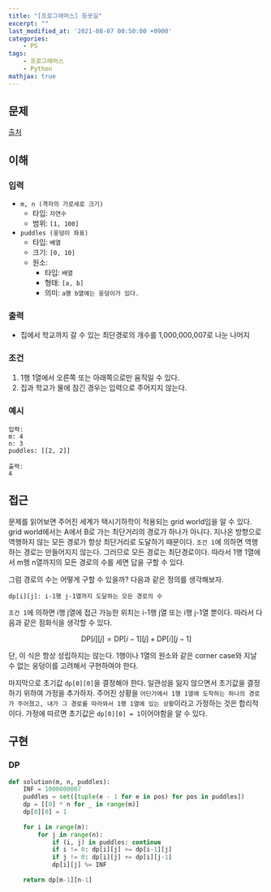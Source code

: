 ```yaml
---
title: "[프로그래머스] 등굣길"
excerpt: ""
last_modified_at: '2021-08-07 00:50:00 +0900'
categories:
    - PS
tags:
    - 프로그래머스
    - Python
mathjax: true
---
```


## 문제

[출처](https://programmers.co.kr/learn/courses/30/lessons/42898)

## 이해

### 입력 

* ```m, n (격자의 가로세로 크기)```
    * 타입: ```자연수```
    * 범위: ```[1, 100]```
* ```puddles (웅덩이 좌표)```
	* 타입: ```배열```
	* 크기: ```[0, 10]```
	* 원소:
		* 타입: ```배열```
		* 형태: ```[a, b]```
		* 의미: ```a행 b열에는 웅덩이가 있다.```

### 출력 

* 집에서 학교까지 갈 수 있는 최단경로의 개수를 1,000,000,007로 나눈 나머지

### 조건

1. 1행 1열에서 오른쪽 또는 아래쪽으로만 움직일 수 있다.
2. 집과 학교가 물에 잠긴 경우는 입력으로 주어지지 않는다.

### 예시

```
입력:
m: 4
n: 3
puddles: [[2, 2]]

출력:
4
```

## 접근

문제를 읽어보면 주어진 세계가 택시기하학이 적용되는 grid world임을 알 수 있다. grid world에서는 A에서 B로 가는 최단거리의 경로가 하나가 아니다. 지나온 방향으로 역행하지 않는 모든 경로가 항상 최단거리로 도달하기 때문이다. ```조건 1```에 의하면 역행하는 경로는 만들어지지 않는다. 그러므로 모든 경로는 최단경로이다. 따라서 1행 1열에서 m행 n열까지의 모든 경로의 수를 세면 답을 구할 수 있다.

그럼 경로의 수는 어떻게 구할 수 있을까? 다음과 같은 정의를 생각해보자.
```
dp[i][j]: i-1행 j-1열까지 도달하는 모든 경로의 수
```

```조건 1```에 의하면 i행 j열에 접근 가능한 위치는 i-1행 j열 또는 i행 j-1열 뿐이다. 따라서 다음과 같은 점화식을 생각할 수 있다.

$$
\text{DP} [i][j] = \text{DP} [i-1][j] + \text{DP} [i][j-1]
$$

단, 이 식은 항상 성립하지는 않는다. 1행이나 1열의 원소와 같은 corner case와 지날 수 없는 웅덩이를 고려해서 구현하여야 한다. 

마지막으로 초기값 ```dp[0][0]```을 결정해야 한다. 일관성을 잃지 않으면서 초기값을 결정하기 위하여 가정을 추가하자. 주어진 상황을 ```어딘가에서 1행 1열에 도착하는 하나의 경로가 주어졌고, 내가 그 경로를 따라와서 1행 1열에 있는 상황```이라고 가정하는 것은 합리적이다. 가정에 따르면 초기값은 ```dp[0][0] = 1```이어야함을 알 수 있다.


## 구현

### DP

```python
def solution(m, n, puddles):
    INF = 1000000007
    puddles = set([tuple(e - 1 for e in pos) for pos in puddles])
    dp = [[0] * n for _ in range(m)]
    dp[0][0] = 1
    
    for i in range(m):
        for j in range(n):
            if (i, j) in puddles: continue
            if i != 0: dp[i][j] += dp[i-1][j]
            if j != 0: dp[i][j] += dp[i][j-1]
            dp[i][j] %= INF
            
    return dp[m-1][n-1]
```
